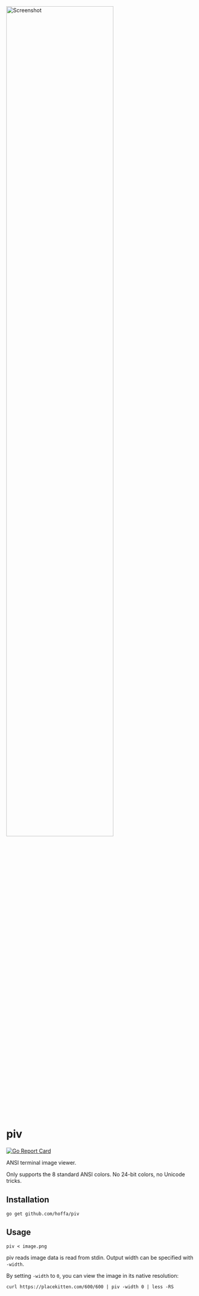 <img src="https://i.imgur.com/QYifFFz.png" alt="Screenshot" width="75%" />

# piv

[![Go Report Card](https://goreportcard.com/badge/github.com/hoffa/piv)](https://goreportcard.com/report/github.com/hoffa/piv)

ANSI terminal image viewer.

Only supports the 8 standard ANSI colors. No 24-bit colors, no Unicode tricks.

## Installation

```shell
go get github.com/hoffa/piv
```

## Usage

```shell
piv < image.png
```

piv reads image data is read from stdin. Output width can be specified with `-width`.

By setting `-width` to `0`, you can view the image in its native resolution:

```shell
curl https://placekitten.com/600/600 | piv -width 0 | less -RS
```
